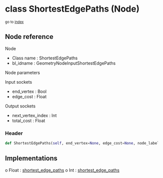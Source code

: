 # class ShortestEdgePaths (Node)

<sub>go to [index](/docs/index.md)</sub>

## Node reference

Node
 - Class name : ShortestEdgePaths
 - bl_idname : GeometryNodeInputShortestEdgePaths

Node parameters

Input sockets
 - end_vertex : Bool
 - edge_cost : Float

Output sockets
 - next_vertex_index : Int
 - total_cost : Float

### Header

``` python
def ShortestEdgePaths(self, end_vertex=None, edge_cost=None, node_label=None, node_color=None):
```

## Implementations

o Float : [shortest_edge_paths](/docs/GeoNodes_classes/Float.md#shortest_edge_paths) 
o Int : [shortest_edge_paths](/docs/GeoNodes_classes/Int.md#shortest_edge_paths) 

